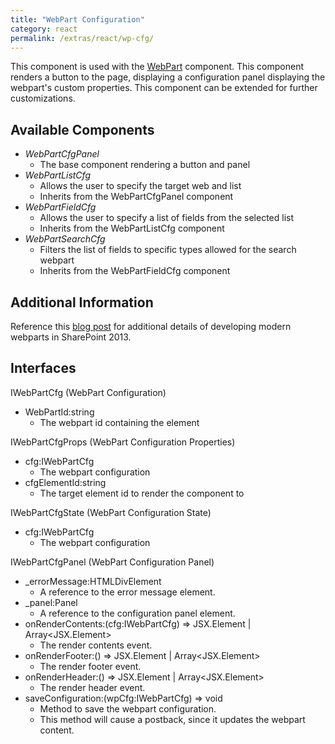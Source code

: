 ```yaml
---
title: "WebPart Configuration"
category: react
permalink: /extras/react/wp-cfg/
---
```

This component is used with the [WebPart](wp) component. This component renders a button to the page, displaying a configuration panel displaying the webpart's custom properties. This component can be extended for further customizations.

## Available Components

* _WebPartCfgPanel_
  * The base component rendering a button and panel
* _WebPartListCfg_
  * Allows the user to specify the target web and list
  * Inherits from the WebPartCfgPanel component
* _WebPartFieldCfg_
  * Allows the user to specify a list of fields from the selected list
  * Inherits from the WebPartListCfg component
* _WebPartSearchCfg_
  * Filters the list of fields to specific types allowed for the search webpart
  * Inherits from the WebPartFieldCfg component

## Additional Information

Reference this [blog post](https://dattabase.com/blog/sharepoint-react-webparts/) for additional details of developing modern webparts in SharePoint 2013.

## Interfaces

IWebPartCfg (WebPart Configuration)
* WebPartId:string
    * The webpart id containing the element

IWebPartCfgProps (WebPart Configuration Properties)
* cfg:IWebPartCfg
    * The webpart configuration
* cfgElementId:string
    * The target element id to render the component to

IWebPartCfgState (WebPart Configuration State)
* cfg:IWebPartCfg
    * The webpart configuration

IWebPartCfgPanel (WebPart Configuration Panel)
* _errorMessage:HTMLDivElement
    * A reference to the error message element.
* _panel:Panel
    * A reference to the configuration panel element.
* onRenderContents:(cfg:IWebPartCfg) => JSX.Element | Array<JSX.Element>
    * The render contents event.
* onRenderFooter:() => JSX.Element \| Array<JSX.Element>
    * The render footer event.
* onRenderHeader:() => JSX.Element \| Array<JSX.Element>
    * The render header event.
* saveConfiguration:(wpCfg:IWebPartCfg) => void
    * Method to save the webpart configuration.
    * This method will cause a postback, since it updates the webpart content.